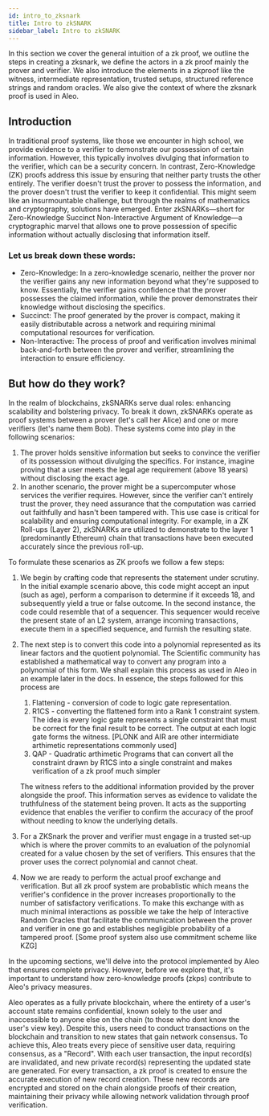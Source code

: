 ```yaml
---
id: intro_to_zksnark
title: Intro to zkSNARK
sidebar_label: Intro to zkSNARK
---
```


In this section we cover the general intuition of a zk proof, we outline the steps in creating a zksnark, we define the actors in a zk proof mainly the prover and verifier. We also introduce the elements in a zkproof like the witness, intermediate representation, trusted setups, structured reference strings and random oracles. We also give the context of where the zksnark proof is used in Aleo.

## Introduction

In traditional proof systems, like those we encounter in high school, we provide evidence to a verifier to demonstrate our possession of certain information. However, this typically involves divulging that information to the verifier, which can be a security concern. In contrast, Zero-Knowledge (ZK) proofs address this issue by ensuring that neither party trusts the other entirely. The verifier doesn't trust the prover to possess the information, and the prover doesn't trust the verifier to keep it confidential. This might seem like an insurmountable challenge, but through the realms of mathematics and cryptography, solutions have emerged. Enter zkSNARKs—short for Zero-Knowledge Succinct Non-Interactive Argument of Knowledge—a cryptographic marvel that allows one to prove possession of specific information without actually disclosing that information itself.

### Let us break down these words:

- Zero-Knowledge: In a zero-knowledge scenario, neither the prover nor the verifier gains any new information beyond what they're supposed to know. Essentially, the verifier gains confidence that the prover possesses the claimed information, while the prover demonstrates their knowledge without disclosing the specifics.
- Succinct: The proof generated by the prover is compact, making it easily distributable across a network and requiring minimal computational resources for verification.
- Non-Interactive: The process of proof and verification involves minimal back-and-forth between the prover and verifier, streamlining the interaction to ensure efficiency.

## But how do they work?

In the realm of blockchains, zkSNARKs serve dual roles: enhancing scalability and bolstering privacy. To break it down, zkSNARKs operate as proof systems between a prover (let's call her Alice) and one or more verifiers (let's name them Bob). These systems come into play in the following scenarios:

1. The prover holds sensitive information but seeks to convince the verifier of its possession without divulging the specifics. For instance, imagine proving that a user meets the legal age requirement (above 18 years) without disclosing the exact age.
2. In another scenario, the prover might be a supercomputer whose services the verifier requires. However, since the verifier can't entirely trust the prover, they need assurance that the computation was carried out faithfully and hasn't been tampered with. This use case is critical for scalability and ensuring computational integrity. For example, in a ZK Roll-ups (Layer 2), zkSNARKs are utilized to demonstrate to the layer 1 (predominantly Ethereum) chain that transactions have been executed accurately since the previous roll-up.
	
To formulate these scenarios as ZK proofs we follow a few steps: 

1. We begin by crafting code that represents the statement under scrutiny. In the initial example scenario above, this code might accept an input (such as age), perform a comparison to determine if it exceeds 18, and subsequently yield a true or false outcome. In the second instance, the code could resemble that of a sequencer. This sequencer would receive the present state of an L2 system, arrange incoming transactions, execute them in a specified sequence, and furnish the resulting state.
2. The next step is to convert this code into a polynomial represented as its linear factors and the quotient polynomial. The Scientific community has established a mathematical way to convert any program into a polynomial of this form. We shall explain this process as used in Aleo in an example later in the docs. In essence, the steps followed for this process are 
   
    1. Flattening - conversion of code to logic gate representation. 
    2. R1CS - converting the flattened form into a Rank 1 constraint system. The idea is every logic gate represents a single constraint that must be correct for the final result to be correct. The output at each logic gate forms the witness. [PLONK and AIR are other intermidiate arthimetic representations commonly used]
    3. QAP - Quadratic arthimetic Programs that can convert all the constraint drawn by R1CS into a single constraint and makes verification of a zk proof much simpler

    The witness refers to the additional information provided by the prover alongside the proof. This information serves as evidence to validate the truthfulness of the statement being proven. It acts as the supporting evidence that enables the verifier to confirm the accuracy of the proof without needing to know the underlying details.

 3. For a ZKSnark the prover and verifier must engage in a trusted set-up which is where the prover commits to an evaluation of the polynomial created for a value chosen by the set of verifiers. This ensures that the prover uses the correct polynomial and cannot cheat. 
 4. Now we are ready to perform the actual proof exchange and verification. But all zk proof system are probablistic which means the verifier's confidence in the prover increases proportionally to the number of satisfactory verifications. To make this exchange with as much minimal interactions as possible we take the help of Interactive Random Oracles that facilitate the communication between the prover and verifier in one go and establishes negligible probability of a tampered proof. [Some proof system also use commitment scheme like KZG]


In the upcoming sections, we'll delve into the protocol implemented by Aleo that ensures complete privacy. However, before we explore that, it's important to understand how zero-knowledge proofs (zkps) contribute to Aleo's privacy measures.

Aleo operates as a fully private blockchain, where the entirety of a user's account state remains confidential, known solely to the user and inaccessible to anyone else on the chain (to those who dont know the user's view key). Despite this, users need to conduct transactions on the blockchain and transition to new states that gain network consensus. To achieve this, Aleo treats every piece of sensitive user data, requiring consensus, as a "Record". With each user transaction, the input record(s) are invalidated, and new private record(s) representing the updated state are generated. For every transaction, a zk proof is created to ensure the accurate execution of new record creation. These new records are encrypted and stored on the chain alongside proofs of their creation, maintaining their privacy while allowing network validation through proof verification.




	

